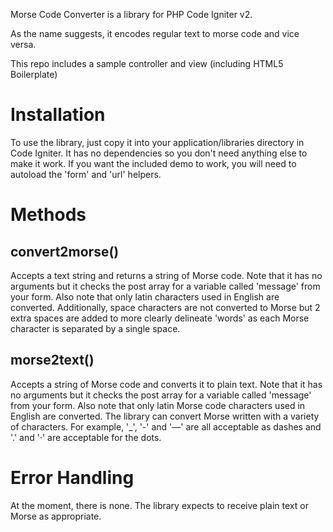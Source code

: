 Morse Code Converter is a library for PHP Code Igniter v2.

As the name suggests, it encodes regular text to morse code and vice versa.

This repo includes a sample controller and view (including HTML5 Boilerplate)

Installation
============

To use the library, just copy it into your application/libraries directory in Code Igniter.  It has no dependencies so you don't need anything else to make it work.
If you want the included demo to work, you will need to autoload the 'form' and 'url' helpers.

Methods
=======

convert2morse()
--------------
Accepts a text string and returns a string of Morse code.  Note that it has no arguments
but it checks the post array for a variable called 'message' from your form. Also note
that only latin characters used in English are converted. Additionally, space characters
are not converted to Morse but 2 extra spaces are added to more clearly delineate 'words'
as each Morse character is separated by a single space.

morse2text()
------------
Accepts a string of Morse code and converts it to plain text.  Note that it has no arguments
but it checks the post array for a variable called 'message' from your form. Also note that
only latin Morse code characters used in English are converted. The library can convert Morse
written with a variety of characters.  For example, '_', '-' and '—' are all acceptable as
dashes and '.' and '·' are acceptable for the dots.

Error Handling
==============

At the moment, there is none. The library expects to receive plain text or Morse as
appropriate.